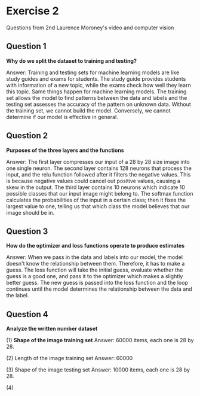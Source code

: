 # Exercise 2
Questions from 2nd Laurence Moroney's video and computer vision

## Question 1
**Why do we split the dataset to training and testing?**

Answer: Training and testing sets for machine learning models are like study guides and exams for students. The study guide provides students with information of a new topic, while the exams check how well they learn this topic. Same things happen for machine learning models. The training set allows the model to find patterns between the data and labels and the testing set assesses the accuracy of the pattern on unknown data. Without the training set, we cannot build the model. Conversely, we cannot determine if our model is effective in general. 


## Question 2
**Purposes of the three layers and the functions**

Answer: The first layer compresses our input of a 28 by 28 size image into one single neuron. The second layer contains 128 neurons that process the input, and the relu function followed after it filters the negative values. This is because negative values could cancel out positive values, causing a skew in the output. The third layer contains 10 neurons which indicate 10 possible classes that our input image might belong to. The softmax function calculates the probabilities of the input in a certain class; then it fixes the largest value to one, telling us that which class the model believes that our image should be in. 


## Question 3
**How do the optimizer and loss functions operate to produce estimates**

Answer: When we pass in the data and labels into our model, the model doesn't know the relationship between them. Therefore, it has to make a guess. The loss function will take the initial guess, evaluate whether the guess is a good one, and pass it to the optimizer which makes a slightly better guess. The new guess is passed into the loss function and the loop continues until the model determines the relationship between the data and the label. 


## Question 4
**Analyze the written number dataset**

(1) **Shape of the image training set**
  Answer: 60000 items, each one is 28 by 28. 
  
(2) Length of the image training set
  Answer: 60000
  
(3) Shape of the image testing set
  Answer: 10000 items, each one is 28 by 28. 
  
(4)




